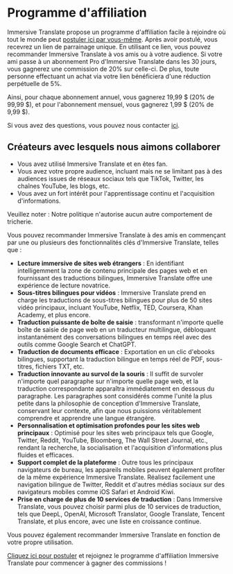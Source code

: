 # Programme d'affiliation

Immersive Translate propose un programme d'affiliation facile à rejoindre où tout le monde peut [postuler ici par vous-même](https://immersive-translate.getrewardful.com). Après avoir postulé, vous recevrez un lien de parrainage unique. En utilisant ce lien, vous pouvez recommander Immersive Translate à vos amis ou à votre audience. Si votre ami passe à un abonnement Pro d'Immersive Translate dans les 30 jours, vous gagnerez une commission de 20% sur celle-ci. De plus, toute personne effectuant un achat via votre lien bénéficiera d'une réduction perpétuelle de 5%.

Ainsi, pour chaque abonnement annuel, vous gagnerez 19,99 $ (20% de 99,99 $), et pour l'abonnement mensuel, vous gagnerez 1,99 $ (20% de 9,99 $).

Si vous avez des questions, vous pouvez nous contacter [ici](https://letterbird.co/immersivetranslate).

## Créateurs avec lesquels nous aimons collaborer

- Vous avez utilisé Immersive Translate et en êtes fan.
- Vous avez votre propre audience, incluant mais ne se limitant pas à des audiences issues de réseaux sociaux tels que TikTok, Twitter, les chaînes YouTube, les blogs, etc.
- Vous avez un fort intérêt pour l'apprentissage continu et l'acquisition d'informations.

Veuillez noter : Notre politique n'autorise aucun autre comportement de tricherie.

Vous pouvez recommander Immersive Translate à des amis en commençant par une ou plusieurs des fonctionnalités clés d'Immersive Translate, telles que :

- **Lecture immersive de sites web étrangers** : En identifiant intelligemment la zone de contenu principale des pages web et en fournissant des traductions bilingues, Immersive Translate offre une expérience de lecture novatrice.
- **Sous-titres bilingues pour vidéos** : Immersive Translate prend en charge les traductions de sous-titres bilingues pour plus de 50 sites vidéo principaux, incluant YouTube, Netflix, TED, Coursera, Khan Academy, et plus encore.
- **Traduction puissante de boîte de saisie** : transformant n'importe quelle boîte de saisie de page web en un traducteur multilingue, débloquant instantanément des conversations bilingues en temps réel avec des outils comme Google Search et ChatGPT.
- **Traduction de documents efficace** : Exportation en un clic d'ebooks bilingues, supportant la traduction bilingue en temps réel de PDF, sous-titres, fichiers TXT, etc.
- **Traduction innovante au survol de la souris** : Il suffit de survoler n'importe quel paragraphe sur n'importe quelle page web, et la traduction correspondante apparaîtra immédiatement en dessous du paragraphe. Les paragraphes sont considérés comme l'unité la plus petite dans la philosophie de conception d'Immersive Translate, conservant leur contexte, afin que nous puissions véritablement comprendre et apprendre une langue étrangère.
- **Personnalisation et optimisation profondes pour les sites web principaux** : Optimisé pour les sites web principaux tels que Google, Twitter, Reddit, YouTube, Bloomberg, The Wall Street Journal, etc., rendant la recherche, la socialisation et l'acquisition d'informations plus fluides et efficaces.
- **Support complet de la plateforme** : Outre tous les principaux navigateurs de bureau, les appareils mobiles peuvent également profiter de la même expérience Immersive Translate. Réalisez facilement une navigation bilingue de Twitter, Reddit et d'autres médias sociaux sur des navigateurs mobiles comme iOS Safari et Android Kiwi.
- **Prise en charge de plus de 10 services de traduction** : Dans Immersive Translate, vous pouvez choisir parmi plus de 10 services de traduction, tels que DeepL, OpenAI, Microsoft Translator, Google Translate, Tencent Translate, et plus encore, avec une liste en croissance continue.

Vous pouvez également recommander Immersive Translate en fonction de votre propre utilisation.

[Cliquez ici pour postuler](https://immersive-translate.getrewardful.com) et rejoignez le programme d'affiliation Immersive Translate pour commencer à gagner des commissions !